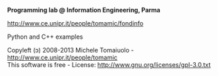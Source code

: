 **Programming lab @ Information Engineering, Parma**

http://www.ce.unipr.it/people/tomamic/fondinfo

Python and C++ examples

Copyleft (ɔ) 2008-2013 Michele Tomaiuolo - http://www.ce.unipr.it/people/tomamic  
This software is free - License: http://www.gnu.org/licenses/gpl-3.0.txt

